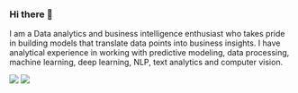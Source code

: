 

### Hi there 👋

I am a Data analytics and business intelligence enthusiast who takes pride in building models that translate data points into business insights. I have analytical experience in working with predictive modeling, data processing, machine learning, deep learning, NLP, text analytics and computer vision.

[<img src="https://img.shields.io/badge/tableau-%2312100E.svg?&style=for-the-badge&logo=tableau&logoColor=white&color=black"/>](https://public.tableau.com/app/profile/ryash)
[<img src="https://img.shields.io/badge/linkedin-%2312100E.svg?&style=for-the-badge&logo=linkedin&logoColor=white&color=black" />](https://www.linkedin.com/in/ryash/)


<!--
**Yash-Raghav/Yash-Raghav** is a ✨ _special_ ✨ repository because its `README.md` (this file) appears on your GitHub profile.

Here are some ideas to get you started:

- 🔭 I’m currently working on ...
- 🌱 I’m currently learning ...
- 👯 I’m looking to collaborate on ...
- 🤔 I’m looking for help with ...
- 💬 Ask me about ...
- 📫 How to reach me: ...
- 😄 Pronouns: ...
- ⚡ Fun fact: ...
-->
